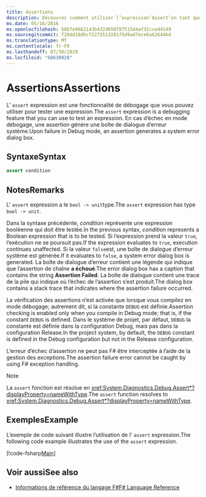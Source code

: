 ```yaml
---
title: Assertions
description: Découvrez comment utiliser l’expression’Assert’en tant que fonctionnalité de débogage pour tester des expressions F# dans le langage de programmation.
ms.date: 05/16/2016
ms.openlocfilehash: b8b7e9662143b432d650f87515d4af31cced4149
ms.sourcegitcommit: f20dd18dbcf2275513281f5d9ad7ece6a62644b4
ms.translationtype: MT
ms.contentlocale: fr-FR
ms.lasthandoff: 07/30/2019
ms.locfileid: "68630028"
---
```

# <a name="assertions"></a><span data-ttu-id="89229-103">Assertions</span><span class="sxs-lookup"><span data-stu-id="89229-103">Assertions</span></span>

<span data-ttu-id="89229-104">L' `assert` expression est une fonctionnalité de débogage que vous pouvez utiliser pour tester une expression.</span><span class="sxs-lookup"><span data-stu-id="89229-104">The `assert` expression is a debugging feature that you can use to test an expression.</span></span> <span data-ttu-id="89229-105">En cas d’échec en mode débogage, une assertion génère une boîte de dialogue d’erreur système.</span><span class="sxs-lookup"><span data-stu-id="89229-105">Upon failure in Debug mode, an assertion generates a system error dialog box.</span></span>

## <a name="syntax"></a><span data-ttu-id="89229-106">Syntaxe</span><span class="sxs-lookup"><span data-stu-id="89229-106">Syntax</span></span>

```fsharp
assert condition
```

## <a name="remarks"></a><span data-ttu-id="89229-107">Notes</span><span class="sxs-lookup"><span data-stu-id="89229-107">Remarks</span></span>

<span data-ttu-id="89229-108">L' `assert` expression a le `bool -> unit`type.</span><span class="sxs-lookup"><span data-stu-id="89229-108">The `assert` expression has type `bool -> unit`.</span></span>

<span data-ttu-id="89229-109">Dans la syntaxe précédente, *condition* représente une expression booléenne qui doit être testée.</span><span class="sxs-lookup"><span data-stu-id="89229-109">In the previous syntax, *condition* represents a Boolean expression that is to be tested.</span></span> <span data-ttu-id="89229-110">Si l’expression prend la valeur `true`, l’exécution ne se poursuit pas.</span><span class="sxs-lookup"><span data-stu-id="89229-110">If the expression evaluates to `true`, execution continues unaffected.</span></span> <span data-ttu-id="89229-111">Si la valeur `false`est, une boîte de dialogue d’erreur système est générée.</span><span class="sxs-lookup"><span data-stu-id="89229-111">If it evaluates to `false`, a system error dialog box is generated.</span></span> <span data-ttu-id="89229-112">La boîte de dialogue d’erreur contient une légende qui indique que l’assertion de chaîne **a échoué**.</span><span class="sxs-lookup"><span data-stu-id="89229-112">The error dialog box has a caption that contains the string **Assertion Failed**.</span></span> <span data-ttu-id="89229-113">La boîte de dialogue contient une trace de la pile qui indique où l’échec de l’assertion s’est produit.</span><span class="sxs-lookup"><span data-stu-id="89229-113">The dialog box contains a stack trace that indicates where the assertion failure occurred.</span></span>

<span data-ttu-id="89229-114">La vérification des assertions n’est activée que lorsque vous compilez en mode débogage; autrement dit, si la constante `DEBUG` est définie.</span><span class="sxs-lookup"><span data-stu-id="89229-114">Assertion checking is enabled only when you compile in Debug mode; that is, if the constant `DEBUG` is defined.</span></span> <span data-ttu-id="89229-115">Dans le système de projet, par défaut, `DEBUG` la constante est définie dans la configuration Debug, mais pas dans la configuration Release.</span><span class="sxs-lookup"><span data-stu-id="89229-115">In the project system, by default, the `DEBUG` constant is defined in the Debug configuration but not in the Release configuration.</span></span>

<span data-ttu-id="89229-116">L’erreur d’échec d’assertion ne peut pas F# être interceptée à l’aide de la gestion des exceptions.</span><span class="sxs-lookup"><span data-stu-id="89229-116">The assertion failure error cannot be caught by using F# exception handling.</span></span>

> [!NOTE]
> <span data-ttu-id="89229-117">La `assert` fonction est résolue en <xref:System.Diagnostics.Debug.Assert*?displayProperty=nameWithType>.</span><span class="sxs-lookup"><span data-stu-id="89229-117">The `assert` function resolves to <xref:System.Diagnostics.Debug.Assert*?displayProperty=nameWithType>.</span></span>

## <a name="example"></a><span data-ttu-id="89229-118">Exemples</span><span class="sxs-lookup"><span data-stu-id="89229-118">Example</span></span>

<span data-ttu-id="89229-119">L’exemple de code suivant illustre l’utilisation de l' `assert` expression.</span><span class="sxs-lookup"><span data-stu-id="89229-119">The following code example illustrates the use of the `assert` expression.</span></span>

[!code-fsharp[Main](~/samples/snippets/fsharp/lang-ref-2/snippet5401.fs)]

## <a name="see-also"></a><span data-ttu-id="89229-120">Voir aussi</span><span class="sxs-lookup"><span data-stu-id="89229-120">See also</span></span>

- [<span data-ttu-id="89229-121">Informations de référence du langage F#</span><span class="sxs-lookup"><span data-stu-id="89229-121">F# Language Reference</span></span>](index.md)
